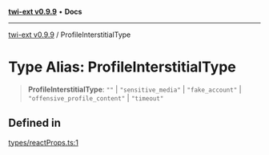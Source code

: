 [**twi-ext v0.9.9**](../README.md) • **Docs**

***

[twi-ext v0.9.9](../README.md) / ProfileInterstitialType

# Type Alias: ProfileInterstitialType

> **ProfileInterstitialType**: `""` \| `"sensitive_media"` \| `"fake_account"` \| `"offensive_profile_content"` \| `"timeout"`

## Defined in

[types/reactProps.ts:1](https://github.com/Robot-Inventor/twi-ext/blob/b270920d6d190cbd3b1c49875bb71e3273efc054/src/types/reactProps.ts#L1)
